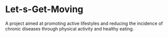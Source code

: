 # Let-s-Get-Moving
A project aimed at promoting active lifestyles and reducing the incidence of chronic diseases through physical activity and healthy eating.
